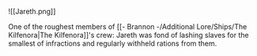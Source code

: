 ![[Jareth.png]]

One of the roughest members of [[- Brannon -/Additional Lore/Ships/The Kilfenora|The Kilfenora]]'s crew: Jareth was fond of lashing slaves for the smallest of infractions and regularly withheld rations from them. 
